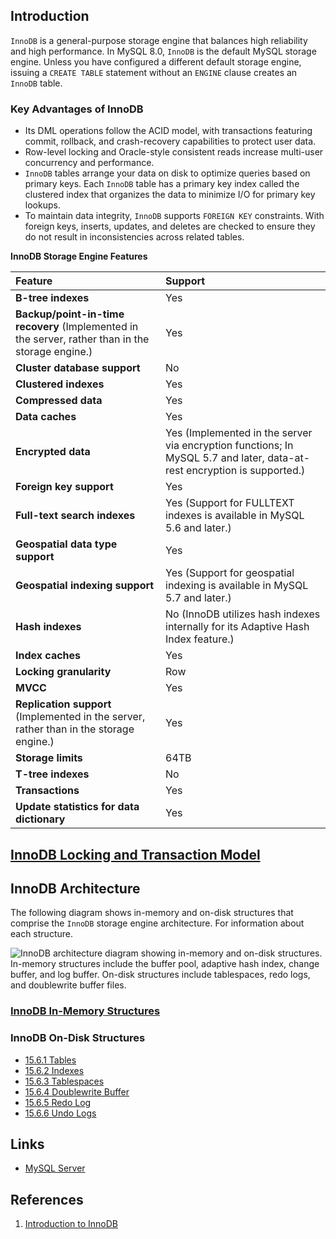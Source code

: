 ## Introduction

`InnoDB` is a general-purpose storage engine that balances high reliability and high performance. In MySQL 8.0, `InnoDB` is the default MySQL storage engine. Unless you have configured a different default storage engine, issuing a `CREATE TABLE` statement without an `ENGINE` clause creates an `InnoDB` table.



### Key Advantages of InnoDB

- Its DML operations follow the ACID model, with transactions featuring commit, rollback, and crash-recovery capabilities to protect user data.
- Row-level locking and Oracle-style consistent reads increase multi-user concurrency and performance.
- `InnoDB` tables arrange your data on disk to optimize queries based on primary keys. Each `InnoDB` table has a primary key index called the clustered index that organizes the data to minimize I/O for primary key lookups.
- To maintain data integrity, `InnoDB` supports `FOREIGN KEY` constraints. With foreign keys, inserts, updates, and deletes are checked to ensure they do not result in inconsistencies across related tables. 



**InnoDB Storage Engine Features**

| Feature                                                      | Support                                                      |
| :----------------------------------------------------------- | :----------------------------------------------------------- |
| **B-tree indexes**                                           | Yes                                                          |
| **Backup/point-in-time recovery** (Implemented in the server, rather than in the storage engine.) | Yes                                                          |
| **Cluster database support**                                 | No                                                           |
| **Clustered indexes**                                        | Yes                                                          |
| **Compressed data**                                          | Yes                                                          |
| **Data caches**                                              | Yes                                                          |
| **Encrypted data**                                           | Yes (Implemented in the server via encryption functions; In MySQL 5.7 and later, data-at-rest encryption is supported.) |
| **Foreign key support**                                      | Yes                                                          |
| **Full-text search indexes**                                 | Yes (Support for FULLTEXT indexes is available in MySQL 5.6 and later.) |
| **Geospatial data type support**                             | Yes                                                          |
| **Geospatial indexing support**                              | Yes (Support for geospatial indexing is available in MySQL 5.7 and later.) |
| **Hash indexes**                                             | No (InnoDB utilizes hash indexes internally for its Adaptive Hash Index feature.) |
| **Index caches**                                             | Yes                                                          |
| **Locking granularity**                                      | Row                                                          |
| **MVCC**                                                     | Yes                                                          |
| **Replication support** (Implemented in the server, rather than in the storage engine.) | Yes                                                          |
| **Storage limits**                                           | 64TB                                                         |
| **T-tree indexes**                                           | No                                                           |
| **Transactions**                                             | Yes                                                          |
| **Update statistics for data dictionary**                    | Yes                                                          |



## [InnoDB Locking and Transaction Model](/docs/CS/DB/MySQL/Transaction.md)

## InnoDB Architecture

The following diagram shows in-memory and on-disk structures that comprise the `InnoDB` storage engine architecture. For information about each structure.

![InnoDB architecture diagram showing in-memory and on-disk structures. In-memory structures include the buffer pool, adaptive hash index, change buffer, and log buffer. On-disk structures include tablespaces, redo logs, and doublewrite buffer files.](https://dev.mysql.com/doc/refman/8.0/en/images/innodb-architecture.png)

### [InnoDB In-Memory Structures](/docs/CS/DB/MySQL/memory.md)


### InnoDB On-Disk Structures

- [15.6.1 Tables](https://dev.mysql.com/doc/refman/8.0/en/innodb-tables.html)
- [15.6.2 Indexes](https://dev.mysql.com/doc/refman/8.0/en/innodb-indexes.html)
- [15.6.3 Tablespaces](https://dev.mysql.com/doc/refman/8.0/en/innodb-tablespace.html)
- [15.6.4 Doublewrite Buffer](https://dev.mysql.com/doc/refman/8.0/en/innodb-doublewrite-buffer.html)
- [15.6.5 Redo Log](https://dev.mysql.com/doc/refman/8.0/en/innodb-redo-log.html)
- [15.6.6 Undo Logs](https://dev.mysql.com/doc/refman/8.0/en/innodb-undo-logs.html)


## Links
- [MySQL Server](/docs/CS/DB/MySQL/MySQL.md)

## References

1. [Introduction to InnoDB](https://dev.mysql.com/doc/refman/8.0/en/innodb-introduction.html)